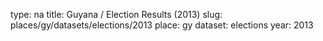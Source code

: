 type: na
title: Guyana / Election Results (2013)
slug: places/gy/datasets/elections/2013
place: gy
dataset: elections
year: 2013
